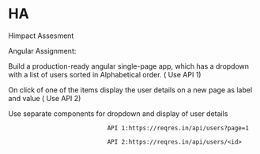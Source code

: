 # HA
Himpact Assesment

Angular Assignment:

Build a production-ready angular single-page app, which has a dropdown with a list of users sorted in Alphabetical order. ( Use API 1)

On click of one of the items display the user details on a new page as label and value ( Use API 2)

Use separate components for dropdown and display of user details

 

                                API 1:https://reqres.in/api/users?page=1

                                API 2:https://reqres.in/api/users/<id>
